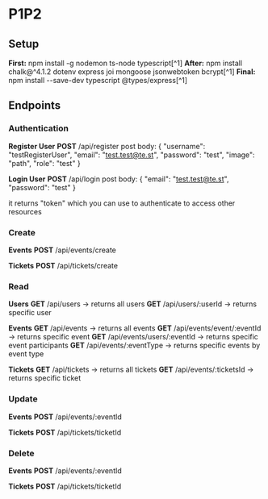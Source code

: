 # P1P2

## Setup

**First:** npm install -g nodemon ts-node typescript[^1]
**After:** npm install chalk@^4.1.2 dotenv express joi mongoose jsonwebtoken bcrypt[^1]
**Final:** npm install --save-dev typescript @types/express[^1]

## Endpoints

### Authentication
**Register User**
**POST** /api/register
post body:
{
    "username": "testRegisterUser",
    "email": "test.test@te.st",
    "password": "test",
    "image": "path",
    "role": "test"
}

**Login User**
**POST** /api/login
post body:
{
  "email": "test.test@te.st",
  "password": "test"
}

it returns "token" which you can use to authenticate to access other resources

### Create
**Events**
**POST** /api/events/create

**Tickets**
**POST** /api/tickets/create

### Read
**Users**
**GET** /api/users -> returns all users
**GET** /api/users/:userId -> returns specific user

**Events**
**GET** /api/events -> returns all events
**GET** /api/events/event/:eventId -> returns specific event
**GET** /api/events/users/:eventId -> returns specific event participants
**GET** /api/events/:eventType -> returns specific events by event type

**Tickets**
**GET** /api/tickets -> returns all tickets
**GET** /api/events/:ticketsId -> returns specific ticket

### Update
**Events**
**POST** /api/events/:eventId

**Tickets**
**POST** /api/tickets/ticketId

### Delete
**Events**
**POST** /api/events/:eventId

**Tickets**
**POST** /api/tickets/ticketId
